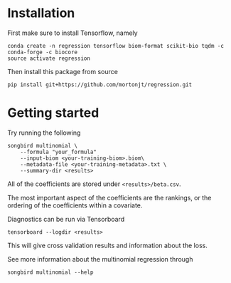 # Installation
First make sure to install Tensorflow, namely
```
conda create -n regression tensorflow biom-format scikit-bio tqdm -c conda-forge -c biocore
source activate regression
```
Then install this package from source
```
pip install git+https://github.com/mortonjt/regression.git
```
# Getting started

Try running the following
```
songbird multinomial \
    --formula "your_formula"
    --input-biom <your-training-biom>.biom\
    --metadata-file <your-training-metadata>.txt \
    --summary-dir <results>
```
All of the coefficients are stored under `<results>/beta.csv`.

The most important aspect of the coefficients are the rankings, or the ordering of the coefficients within a covariate.

Diagnostics can be run via Tensorboard

```
tensorboard --logdir <results>
```

This will give cross validation results and information about the loss. 

See more information about the multinomial regression through

```
songbird multinomial --help
```
